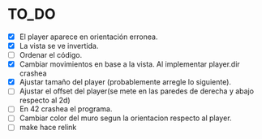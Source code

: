 # TO_DO
- [x] El player aparece en orientación erronea.
- [x] La vista se ve invertida.
- [ ] Ordenar el código.
- [x] Cambiar movimientos en base a la vista. Al implementar player.dir crashea
- [x] Ajustar tamaño del player (probablemente arregle lo siguiente).
- [ ] Ajustar el offset del player(se mete en las paredes de derecha y abajo respecto al 2d)
- [ ] En 42 crashea el programa.
- [ ] Cambiar color del muro segun la orientacion respecto al player.
- [ ] make hace relink